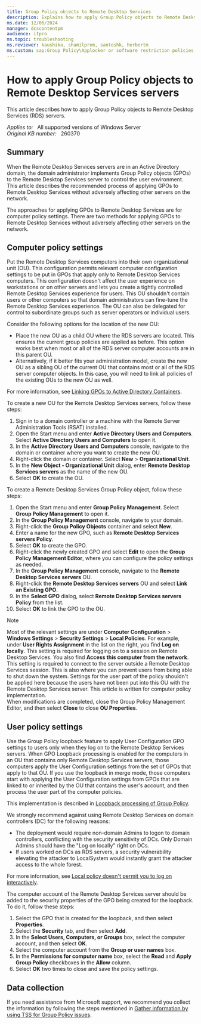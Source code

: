 ```yaml
---
title: Group Policy objects to Remote Desktop Services
description: Explains how to apply Group Policy objects to Remote Desktop Services servers without adversely affecting other servers on the network.
ms.date: 12/06/2024
manager: dcscontentpm
audience: itpro
ms.topic: troubleshooting
ms.reviewer: kaushika, shamilprem, santoshk, herbertm
ms.custom: sap:Group Policy\Applocker or software restriction policies, csstroubleshoot
---
```

# How to apply Group Policy objects to Remote Desktop Services servers

This article describes how to apply Group Policy objects to Remote Desktop Services (RDS) servers.

_Applies to:_ &nbsp; All supported versions of Windows Server  
_Original KB number:_ &nbsp; 260370

## Summary

When the Remote Desktop Services servers are in an Active Directory domain, the domain administrator implements Group Policy objects (GPOs) to the Remote Desktop Services server to control the user environment. This article describes the recommended process of applying GPOs to Remote Desktop Services without adversely affecting other servers on the network.

The approaches for applying GPOs to Remote Desktop Services are for computer policy settings. There are two methods for applying GPOs to Remote Desktop Services without adversely affecting other servers on the network.

## Computer policy settings

Put the Remote Desktop Services computers into their own organizational unit (OU). This configuration permits relevant computer configuration settings to be put in GPOs that apply only to Remote Desktop Services computers. This configuration doesn't affect the user experience on workstations or on other servers and lets you create a tightly controlled Remote Desktop Services experience for users. This OU shouldn't contain users or other computers so that domain administrators can fine-tune the Remote Desktop Services experience. The OU can also be delegated for control to subordinate groups such as server operators or individual users.

Consider the following options for the location of the new OU:

- Place the new OU as a child OU where the RDS servers are located. This ensures the current group policies are applied as before. This option works best when most or all of the RDS server computer accounts are in this parent OU.
- Alternatively, if it better fits your administration model, create the new OU as a sibling OU of the current OU that contains most or all of the RDS server computer objects. In this case, you will need to link all policies of the existing OUs to the new OU as well.

For more information, see [Linking GPOs to Active Directory Containers](/previous-versions/windows/desktop/Policy/linking-gpos-to-active-directory-containers).

To create a new OU for the Remote Desktop Services servers, follow these steps:

1. Sign in to a domain controller or a machine with the Remote Server Administration Tools (RSAT) installed.
2. Open the Start menu and enter **Active Directory Users and Computers**. Select **Active Directory Users and Computers** to open it.
3. In the **Active Directory Users and Computers** console, navigate to the domain or container where you want to create the new OU.
4. Right-click the domain or container. Select **New** > **Organizational Unit**.
5. In the **New Object - Organizational Unit** dialog, enter **Remote Desktop Services servers** as the name of the new OU.
6. Select **OK** to create the OU.  

To create a Remote Desktop Services Group Policy object, follow these steps:

1. Open the Start menu and enter **Group Policy Management**. Select **Group Policy Management** to open it.
2. In the **Group Policy Management** console, navigate to your domain.
3. Right-click the **Group Policy Objects** container and select **New**.
4. Enter a name for the new GPO, such as **Remote Desktop Services servers Policy**.
5. Select **OK** to create the GPO.
6. Right-click the newly created GPO and select **Edit** to open the **Group Policy Management Editor**, where you can configure the policy settings as needed.
7. In the **Group Policy Management** console, navigate to the **Remote Desktop Services servers** OU.
8. Right-click the **Remote Desktop Services servers** OU and select **Link an Existing GPO**.
9. In the **Select GPO** dialog, select **Remote Desktop Services servers Policy** from the list.
10. Select **OK** to link the GPO to the OU.

> [!NOTE]
> Most of the relevant settings are under **Computer Configuration** > **Windows Settings** > **Security Settings** > **Local Policies**. For example, under **User Rights Assignment** in the list on the right, you find **Log on locally**. This setting is required for logging on to a session on Remote Desktop Services. You also find **Access this computer from the network**. This setting is required to connect to the server outside a Remote Desktop Services session. This is also where you can prevent users from being able to shut down the system. Settings for the user part of the policy shouldn't be applied here because the users have not been put into this OU with the Remote Desktop Services server. This article is written for computer policy implementation.  
When modifications are completed, close the Group Policy Management Editor, and then select **Close** to close **OU Properties**.

## User policy settings

Use the Group Policy loopback feature to apply User Configuration GPO settings to users only when they log on to the Remote Desktop Services servers. When GPO Loopback processing is enabled for the computers in an OU that contains only Remote Desktop Services servers, those computers apply the User Configuration settings from the set of GPOs that apply to that OU. If you use the loopback in merge mode, those computers start with applying the User Configuration settings from GPOs that are linked to or inherited by the OU that contains the user's account, and then process the user part of the computer policies.

This implementation is described in [Loopback processing of Group Policy](loopback-processing-of-group-policy.md).

We strongly recommend against using Remote Desktop Services on domain controllers (DC) for the following reasons:

- The deployment would require non-domain Admins to logon to domain controllers, conflicting with the security sensitivity of DCs. Only Domain Admins should have the "Log on locally" right on DCs.
- If users worked on DCs as RDS servers, a security vulnerability elevating the attacker to LocalSystem would instantly grant the attacker access to the whole forest.

For more information, see [Local policy doesn't permit you to log on interactively](../remote/local-policy-not-permit-log-on-interactively.md).

The computer account of the Remote Desktop Services server should be added to the security properties of the GPO being created for the loopback. To do it, follow these steps:  

1. Select the GPO that is created for the loopback, and then select **Properties**.
2. Select the **Security** tab, and then select **Add**.
3. In the **Select Users, Computers, or Groups** box, select the computer account, and then select **OK**.
4. Select the computer account from the **Group or user names** box.
5. In the **Permissions for computer name** box, select the **Read** and **Apply Group Policy** checkboxes in the **Allow** column.
6. Select **OK** two times to close and save the policy settings.

## Data collection

If you need assistance from Microsoft support, we recommend you collect the information by following the steps mentioned in [Gather information by using TSS for Group Policy issues](../../windows-client/windows-troubleshooters/gather-information-using-tss-group-policy.md).
